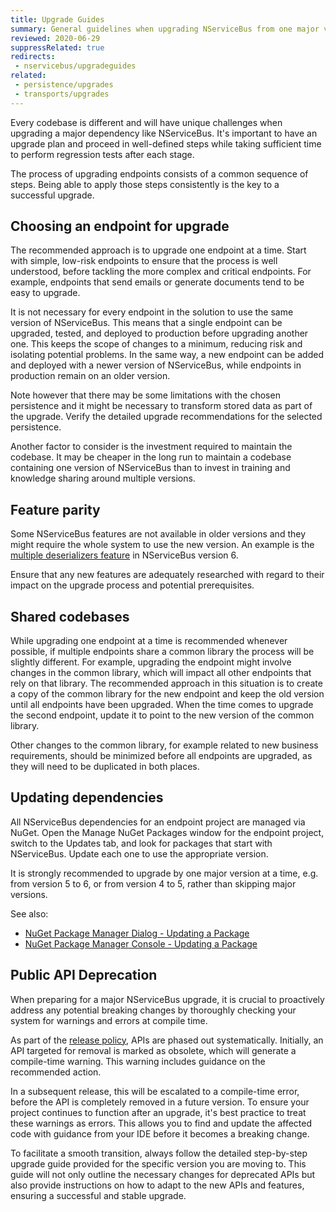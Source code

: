 ```yaml
---
title: Upgrade Guides
summary: General guidelines when upgrading NServiceBus from one major version to another
reviewed: 2020-06-29
suppressRelated: true
redirects:
 - nservicebus/upgradeguides
related:
 - persistence/upgrades
 - transports/upgrades
---
```


Every codebase is different and will have unique challenges when upgrading a major dependency like NServiceBus. It's important to have an upgrade plan and proceed in well-defined steps while taking sufficient time to perform regression tests after each stage. 

The process of upgrading endpoints consists of a common sequence of steps. Being able to apply those steps consistently is the key to a successful upgrade. 


## Choosing an endpoint for upgrade

The recommended approach is to upgrade one endpoint at a time. Start with simple, low-risk endpoints to ensure that the process is well understood, before tackling the more complex and critical endpoints. For example, endpoints that send emails or generate documents tend to be easy to upgrade. 

It is not necessary for every endpoint in the solution to use the same version of NServiceBus. This means that a single endpoint can be upgraded, tested, and deployed to production before upgrading another one. This keeps the scope of changes to a minimum, reducing risk and isolating potential problems. In the same way, a new endpoint can be added and deployed with a newer version of NServiceBus, while endpoints in production remain on an older version. 

Note however that there may be some limitations with the chosen persistence and it might be necessary to transform stored data as part of the upgrade. Verify the detailed upgrade recommendations for the selected persistence.

Another factor to consider is the investment required to maintain the codebase. It may be cheaper in the long run to maintain a codebase containing one version of NServiceBus than to invest in training and knowledge sharing around multiple versions.


## Feature parity

Some NServiceBus features are not available in older versions and they might require the whole system to use the new version. An example is the [multiple deserializers feature](/samples/serializers/multiple-deserializers/) in NServiceBus version 6.

Ensure that any new features are adequately researched with regard to their impact on the upgrade process and potential prerequisites.


## Shared codebases

While upgrading one endpoint at a time is recommended whenever possible, if multiple endpoints share a common library the process will be slightly different. For example, upgrading the endpoint might involve changes in the common library, which will impact all other endpoints that rely on that library. The recommended approach in this situation is to create a copy of the common library for the new endpoint and keep the old version until all endpoints have been upgraded. When the time comes to upgrade the second endpoint, update it to point to the new version of the common library.

Other changes to the common library, for example related to new business requirements, should be minimized before all endpoints are upgraded, as they will need to be duplicated in both places.   


## Updating dependencies

All NServiceBus dependencies for an endpoint project are managed via NuGet. Open the Manage NuGet Packages window for the endpoint project, switch to the Updates tab, and look for packages that start with NServiceBus. Update each one to use the appropriate version.

It is strongly recommended to upgrade by one major version at a time, e.g. from version 5 to 6, or from version 4 to 5, rather than skipping major versions.

See also:

 * [NuGet Package Manager Dialog - Updating a Package](https://docs.microsoft.com/en-us/nuget/tools/package-manager-ui#updating-a-package)
 * [NuGet Package Manager Console - Updating a Package](https://docs.microsoft.com/en-us/nuget/tools/package-manager-console#updating-a-package)

## Public API Deprecation

When preparing for a major NServiceBus upgrade, it is crucial to proactively address any potential breaking changes by thoroughly checking your system for warnings and errors at compile time.

As part of the [release policy](/nservicebus/upgrades/release-policy.md#deprecation), APIs are phased out systematically. Initially, an API targeted for removal is marked as obsolete, which will generate a compile-time warning. This warning includes guidance on the recommended action.

In a subsequent release, this will be escalated to a compile-time error, before the API is completely removed in a future version. To ensure your project continues to function after an upgrade, it's best practice to treat these warnings as errors. This allows you to find and update the affected code with guidance from your IDE before it becomes a breaking change.

To facilitate a smooth transition, always follow the detailed step-by-step upgrade guide provided for the specific version you are moving to. This guide will not only outline the necessary changes for deprecated APIs but also provide instructions on how to adapt to the new APIs and features, ensuring a successful and stable upgrade.
